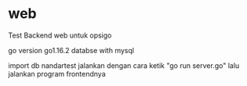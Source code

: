 # web
Test Backend web untuk opsigo

go version go1.16.2
databse with mysql

import db nandartest
jalankan dengan cara ketik "go run server.go"
lalu jalankan program frontendnya

